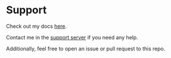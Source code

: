 # Support

Check out my docs [here](https://docs.prismbot.icu/en/latest/).

Contact me in the [support server](https://discord.gg/ggQ7GcPm7P) if you need any help.

Additionally, feel free to open an issue or pull request to this repo.
